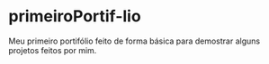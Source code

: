 # primeiroPortif-lio
Meu primeiro portifólio feito de forma básica para demostrar alguns projetos feitos por mim.
